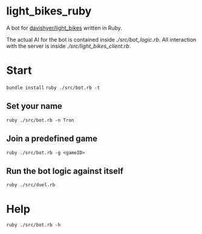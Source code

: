 # light_bikes_ruby
A bot for [davishyer/light_bikes](https://github.com/davishyer/light_bikes) written in Ruby.

The actual AI for the bot is contained inside *./src/bot_logic.rb*. All interaction with the server
is inside *./src/light_bikes_client.rb*.

# Start
`bundle install`
`ruby ./src/bot.rb -t`

## Set your name
`ruby ./src/bot.rb -n Tron`

## Join a predefined game
`ruby ./src/bot.rb -g <gameID>`

## Run the bot logic against itself
`ruby ./src/duel.rb`

# Help
`ruby ./src/bot.rb -h`

